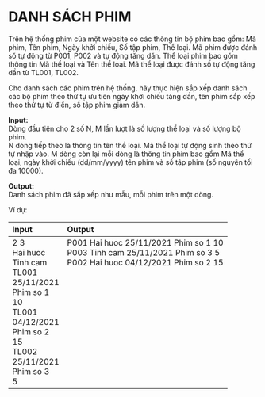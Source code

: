 # DANH SÁCH PHIM
Trên hệ thống phim của một website có các thông tin bộ phim bao gồm: Mã phim, Tên phim, Ngày khởi chiếu, Số tập phim, Thể loại. Mã phim được đánh số tự động từ P001, P002 và tự động tăng dần. Thể loại phim bao gồm thông tin Mã thể loại và Tên thể loại. Mã thể loại được đánh số tự động tăng dần từ TL001, TL002. <br />

Cho danh sách các phim trên hệ thống, hãy thực hiện sắp xếp danh sách các bộ phim theo thứ tự ưu tiên ngày khởi chiếu tăng dần, tên phim sắp xếp theo thứ tự từ điển, số tập phim giảm dần. <br />

**Input:** <br />
Dòng đầu tiên cho 2 số N, M lần lượt là số lượng thể loại và số lượng bộ phim. <br />
N dòng tiếp theo là thông tin tên thể loại. Mã thể loại tự động sinh theo thứ tự nhập vào.
M dòng còn lại mỗi dòng là thông tin phim bao gồm Mã thể loại, ngày khởi chiếu (dd/mm/yyyy) tên phim và số tập phim (số nguyên tối đa 10000). <br />

**Output:** <br />
Danh sách phim đã sắp xếp như mẫu, mỗi phim trên một dòng. <br />

Ví dụ: <br />

|Input     |Output                               |
|:---      |:---                                 |
|2 3<br>Hai huoc<br>Tinh cam<br>TL001<br>25/11/2021<br>Phim so 1<br>10<br>TL001<br>04/12/2021<br>Phim so 2<br>15<br>TL002<br>25/11/2021<br>Phim so 3<br>5|P001 Hai huoc 25/11/2021 Phim so 1 10<br>P003 Tinh cam 25/11/2021 Phim so 3 5<br>P002 Hai huoc 04/12/2021 Phim so 2 15<br><br><br><br><br><br><br><br><br><br><br><br><br>|
